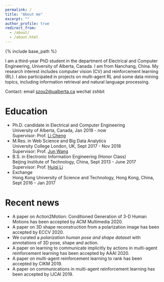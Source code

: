 ```yaml
---
permalink: /
title: "About me"
excerpt: ""
author_profile: true
redirect_from: 
  - /about/
  - /about.html
---
```


{% include base_path %}

I am a third-year PhD student in the department of Electrical and Computer Engineering, University of Alberta, Canada. I am from Nanchang, China. My research interest includes computer vision (CV) and reinforcement learning (RL). I also participated in projects on multi-agent RL and some data mining topics, including information retrieval and natural language processing.

Contact:
email szou2@ualberta.ca
wechat zshbit


Education
======
* Ph.D. candidate in Electrical and Computer Engineering  
  University of Alberta, Canada, Jan 2019 - now  
  Supervisor: Prof. [Li Cheng](https://www.ece.ualberta.ca/~lcheng5/)
* M.Res. in Web Science and Big Data Analytics  
  University College London, UK, Sept 2017 - Nov 2018  
  Supervisor: Prof. [Jun Wang](http://www0.cs.ucl.ac.uk/staff/Jun.Wang/)
* B.S. in Electronic Information Engineering (Honor Class)  
  Beijing Institute of Technology, China, Sept 2013 - June 2017  
  Supervisor: Prof. [Huiqi Li](http://isc.bit.edu.cn/schools/iae/knowinprofessors10/113101.htm)
* Exchange  
  Hong Kong University of Science and Technology, Hong Kong, China, Sept 2016 - Jan 2017

<!--Publications
======
  <ul>{% for post in site.publications %}
    {% include archive-single-cv.html %}
  {% endfor %}</ul>
  
Talks
======
  <ul>{% for post in site.talks %}
    {% include archive-single-talk-cv.html %}
  {% endfor %}</ul> -->

Recent news
=====
* A paper on Action2Motion: Conditioned Generation of 3-D Human Motions has been accepted by ACM Multimedia 2020.
* A paper on 3D shape reconstruction from a polarization image has been accepted by ECCV 2020.
* We curated a _polarization human pose and shape dataset_ with annotations of 3D pose, shape and action.
* A paper on learning to communicate implicitly by actions in multi-agent reinforcement learning has been accepted by AAAI 2020.
* A paper on multi-agent reinforcement learning to rank has been accepted by CIKM 2019.
* A paper on communications in multi-agent reinforcement learning has been accepted by IJCAI 2019. 
